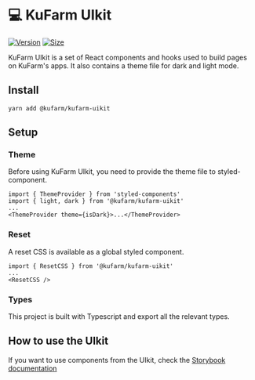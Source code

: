 # 💻 KuFarm UIkit

[![Version](https://img.shields.io/npm/v/@kufarm/kufarm-uikit)](https://www.npmjs.com/package/@kufarm/kufarm-uikit) [![Size](https://img.shields.io/bundlephobia/min/@kufarm/kufarm-uikit)](https://www.npmjs.com/package/@kufarm/kufarm-uikit)

KuFarm UIkit is a set of React components and hooks used to build pages on KuFarm's apps. It also contains a theme file for dark and light mode.

## Install

`yarn add @kufarm/kufarm-uikit`

## Setup

### Theme

Before using KuFarm UIkit, you need to provide the theme file to styled-component.

```
import { ThemeProvider } from 'styled-components'
import { light, dark } from '@kufarm/kufarm-uikit'
...
<ThemeProvider theme={isDark}>...</ThemeProvider>
```

### Reset

A reset CSS is available as a global styled component.

```
import { ResetCSS } from '@kufarm/kufarm-uikit'
...
<ResetCSS />
```

### Types

This project is built with Typescript and export all the relevant types.

## How to use the UIkit

If you want to use components from the UIkit, check the [Storybook documentation](https://pancakeswap.github.io/pancake-uikit/)
